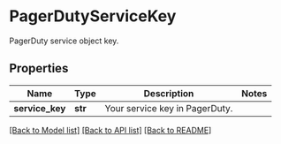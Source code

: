 # PagerDutyServiceKey

PagerDuty service object key.
## Properties
Name | Type | Description | Notes
------------ | ------------- | ------------- | -------------
**service_key** | **str** | Your service key in PagerDuty. | 

[[Back to Model list]](README.md#documentation-for-models) [[Back to API list]](README.md#documentation-for-api-endpoints) [[Back to README]](README.md)


